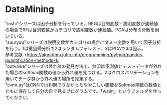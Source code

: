 # DataMining
"inshi"シリーズは因子分析を行っている。REGは目的変数・説明変数が連続値の場合でRFは目的変数がカテゴリで説明変数が連続値。PCAは分布の分散を用いている。<br>
"suuryou"シリーズは説明変数がカテゴリの場合にダミー変数を用いて因子分析を行う。1は重回帰分析で2はランダムフォレスト、3はPCAで4は図示。<br>
参考文献→https://algorithm.joho.info/programming/python/pandas-quantification-methods-1/<br>
"outvalue"シリーズは外れ値の発見方法で、無印は予測値とテストデータが外れた場合のsoftmax関数の値から外れ値を見つける。2はクロスバリデーションを用いてデータ群から外れ値の場所を推定する。<br>
"cvnn.py"はCNNでは判別できなかったややこしい画像をSoftmax関数の数値とともに保存して自分の目で見るプログラムです。「waim」というフォルダを作ってください。
